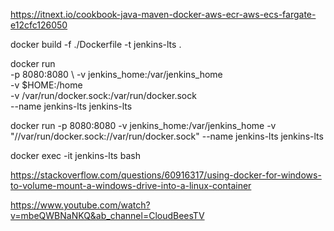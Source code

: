 https://itnext.io/cookbook-java-maven-docker-aws-ecr-aws-ecs-fargate-e12cfc126050

docker build -f ./Dockerfile -t jenkins-lts .

docker run \
   -p 8080:8080 \ 
   -v jenkins_home:/var/jenkins_home \
   -v $HOME:/home \
   -v /var/run/docker.sock:/var/run/docker.sock \
   --name jenkins-lts jenkins-lts

docker run -p 8080:8080 -v jenkins_home:/var/jenkins_home -v "//var/run/docker.sock://var/run/docker.sock" --name jenkins-lts jenkins-lts

docker exec -it jenkins-lts bash

https://stackoverflow.com/questions/60916317/using-docker-for-windows-to-volume-mount-a-windows-drive-into-a-linux-container

https://www.youtube.com/watch?v=mbeQWBNaNKQ&ab_channel=CloudBeesTV
